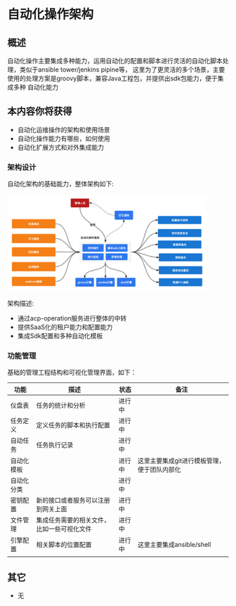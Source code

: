 # 自动化操作架构

## 概述

自动化操作主要集成多种能力，运用自动化的配置和脚本进行灵活的自动化脚本处理，类似于ansible tower/jenkins pipine等，
这里为了更灵活的多个场景，主要使用的处理方案是groovy脚本，兼容Java工程包，并提供出sdk包能力，便于集成多种
自动化能力

## 本内容你将获得

- 自动化运维操作的架构和使用场景
- 自动化操作能力有哪些，如何使用
- 自动化扩展方式和对外集成能力

### 架构设计

自动化架构的基础能力，整体架构如下:

<img src="/platform/acp_operation.jpg" width="90%" />

架构描述:

- 通过acp-operation服务进行整体的中转
- 提供SaaS化的租户能力和配置能力
- 集成Sdk配置和多种自动化模板

### 功能管理

基础的管理工程结构和可视化管理界面，如下：

| 功能       | 描述                                       | 状态   | 备注                                        |
|------------|--------------------------------------------|--------|---------------------------------------------|
| 仪盘表     | 任务的统计和分析                           | 进行中 |                                             |
| 任务定义   | 定义任务的脚本和执行配置                   | 进行中 |                                             |
| 自动任务   | 任务执行记录                               | 进行中 |                                             |
| 自动化模板 |                                            | 进行中 | 这里主要集成git进行模板管理，便于团队内部化 |
| 自动化分类 |                                            | 进行中 |                                             |
| 密钥配置   | 新的接口或者服务可以注册到网关上面         | 进行中 |                                             |
| 文件管理   | 集成任务需要的相关文件，比如一些可视化文件 | 进行中 |                                             |
| 引擎配置   | 相关脚本的位置配置                         | 进行中 | 这里主要集成ansible/shell                   |
|            |                                            |        |                                             |

## 其它

- 无
